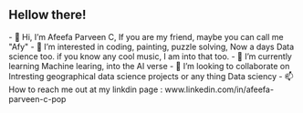 
<h2>Hellow there!</h2>
- 👋 Hi, I’m Afeefa Parveen C, If you are my friend, maybe you can call me "Afy"
- 👀 I’m interested in coding, painting, puzzle solving, Now a days Data science too. if you know any cool music, I am into that too.
- 🌱 I’m currently learning Machine learing, into the AI verse
- 💞️ I’m looking to collaborate on Intresting geographical data science projects or any thing Data sciency
- 📫 How to reach me out at my linkdin page : www.linkedin.com/in/afeefa-parveen-c-pop

<!---
Afy-gitH/Afy-gitH is a ✨ special ✨ repository because its `README.md` (this file) appears on your GitHub profile.
You can click the Preview link to take a look at your changes.
--->
